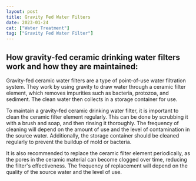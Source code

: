 ```yaml
---
layout: post
title: Gravity Fed Water Filters
date: 2023-01-24
cat: ["Water Treatment"]
tag: ["Gravity Fed Water Filter"]
---
```


<h2>How gravity-fed ceramic drinking water filters work and how they are maintained:</h2>

Gravity-fed ceramic water filters are a type of point-of-use water filtration system. They work by using gravity to draw water through a ceramic filter element, which removes impurities such as bacteria, protozoa, and sediment. The clean water then collects in a storage container for use.
<p>
  
To maintain a gravity-fed ceramic drinking water filter, it is important to clean the ceramic filter element regularly. This can be done by scrubbing it with a brush and soap, and then rinsing it thoroughly. The frequency of cleaning will depend on the amount of use and the level of contamination in the source water. Additionally, the storage container should be cleaned regularly to prevent the buildup of mold or bacteria.
<p>
  
It is also recommended to replace the ceramic filter element periodically, as the pores in the ceramic material can become clogged over time, reducing the filter's effectiveness. The frequency of replacement will depend on the quality of the source water and the level of use.
